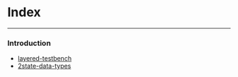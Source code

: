 # Index
---
### Introduction
- [layered-testbench](../notes/layered-testbench.md)
- [2state-data-types](../notes/2state-data-types.md)
